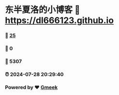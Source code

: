 # 东半夏洛的小博客 :link: https://dl666123.github.io 
### :page_facing_up: [25](https://dl666123.github.io/tag.html) 
### :speech_balloon: 0 
### :hibiscus: 5307 
### :alarm_clock: 2024-07-28 20:29:40 
### Powered by :heart: [Gmeek](https://github.com/Meekdai/Gmeek)

